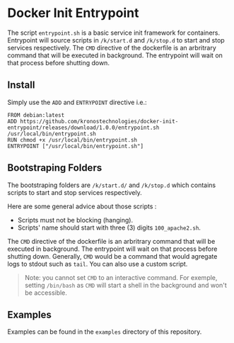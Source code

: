 # Docker Init Entrypoint

The script `entrypoint.sh` is a basic service init framework for containers. Entrypoint will source scripts in `/k/start.d` and `/k/stop.d` to start and stop services respectively. The `CMD` directive of the dockerfile is an arbritrary command that will be executed in background. The entrypoint will wait on that process before shutting down.

## Install

Simply use the `ADD` and `ENTRYPOINT` directive i.e.:

```
FROM debian:latest
ADD https://github.com/kronostechnologies/docker-init-entrypoint/releases/download/1.0.0/entrypoint.sh /usr/local/bin/entrypoint.sh
RUN chmod +x /usr/local/bin/entrypoint.sh
ENTRYPOINT ["/usr/local/bin/entrypoint.sh"]
```
 
## Bootstraping Folders

The bootstraping folders are `/k/start.d/` and `/k/stop.d` which contains scripts to start and stop services respectively. 

Here are some general advice about those scripts :

- Scripts must not be blocking (hanging).
- Scripts' name should start with three (3) digits `100_apache2.sh`.

The `CMD` directive of the dockerfile is an arbritrary command that will be executed in background. The entrypoint will wait on that process before shutting down. Generally, `CMD` would be a command that would agregate logs to stdout such as `tail`. You can also use a custom script.

  > Note: you cannot set `CMD` to an interactive command. For exemple, setting `/bin/bash` as `CMD` will start a shell in the background and won't be accessible.

## Examples

Examples can be found in the `examples` directory of this repository.
